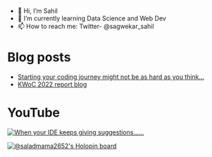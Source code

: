 - 👋 Hi, I’m Sahil
- 🌱 I’m currently learning Data Science and Web Dev
- 📫 How to reach me: Twitter- @sagwekar_sahil


# Blog posts
<!-- BLOG-POST-LIST:START -->
- [Starting your coding journey might not be as hard as you think…](https://sagwekarsahil2652.hashnode.dev/coding-is-easy)
- [KWoC 2022 report blog](https://sagwekarsahil2652.hashnode.dev/kwoc-2022-report-blog)
<!-- BLOG-POST-LIST:END -->

<!-- BEGIN YOUTUBE-CARDS -->
# YouTube
[![When your IDE keeps giving suggestions......](https://ytcards.demolab.com/?id=6lmaT9_k6qY&title=When+your+IDE+keeps+giving+suggestions......&lang=en&timestamp=1648913745&background_color=%230d1117&title_color=%23ffffff&stats_color=%23dedede&width=250 "When your IDE keeps giving suggestions......")](https://www.youtube.com/watch?v=6lmaT9_k6qY)
<!-- END YOUTUBE-CARDS -->


[![@saladmama2652's Holopin board](https://holopin.io/api/user/board?user=saladmama2652)](https://holopin.io/@saladmama2652)
